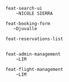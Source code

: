     feat-search-ui
        ~NICOLE SIERRA

    feat-booking-form
       ~Djuvalle

    feat-reservations-list
        
    
    feat-admin-management
        ~LIM
    
    feat-flight-management
        ~LIM
